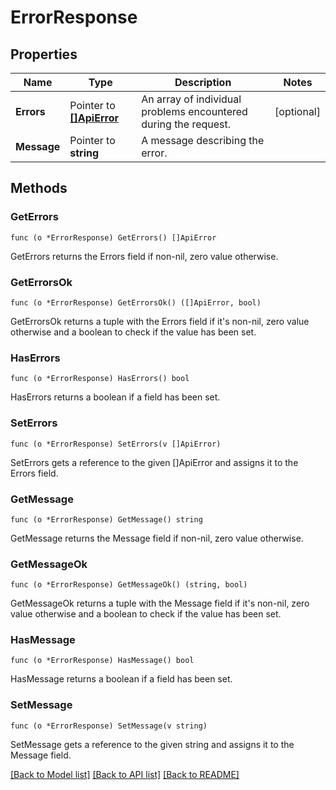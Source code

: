 # ErrorResponse

## Properties

Name | Type | Description | Notes
------------ | ------------- | ------------- | -------------
**Errors** | Pointer to [**[]ApiError**](APIError.md) | An array of individual problems encountered during the request. | [optional] 
**Message** | Pointer to **string** | A message describing the error. | 

## Methods

### GetErrors

`func (o *ErrorResponse) GetErrors() []ApiError`

GetErrors returns the Errors field if non-nil, zero value otherwise.

### GetErrorsOk

`func (o *ErrorResponse) GetErrorsOk() ([]ApiError, bool)`

GetErrorsOk returns a tuple with the Errors field if it's non-nil, zero value otherwise
and a boolean to check if the value has been set.

### HasErrors

`func (o *ErrorResponse) HasErrors() bool`

HasErrors returns a boolean if a field has been set.

### SetErrors

`func (o *ErrorResponse) SetErrors(v []ApiError)`

SetErrors gets a reference to the given []ApiError and assigns it to the Errors field.

### GetMessage

`func (o *ErrorResponse) GetMessage() string`

GetMessage returns the Message field if non-nil, zero value otherwise.

### GetMessageOk

`func (o *ErrorResponse) GetMessageOk() (string, bool)`

GetMessageOk returns a tuple with the Message field if it's non-nil, zero value otherwise
and a boolean to check if the value has been set.

### HasMessage

`func (o *ErrorResponse) HasMessage() bool`

HasMessage returns a boolean if a field has been set.

### SetMessage

`func (o *ErrorResponse) SetMessage(v string)`

SetMessage gets a reference to the given string and assigns it to the Message field.


[[Back to Model list]](../README.md#documentation-for-models) [[Back to API list]](../README.md#documentation-for-api-endpoints) [[Back to README]](../README.md)


